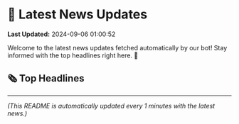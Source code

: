 # 📰 Latest News Updates
**Last Updated:** 2024-09-06 01:00:52

Welcome to the latest news updates fetched automatically by our bot! Stay informed with the top headlines right here. 🚀

## 🗞️ Top Headlines

---
*(This README is automatically updated every 1 minutes with the latest news.)*
